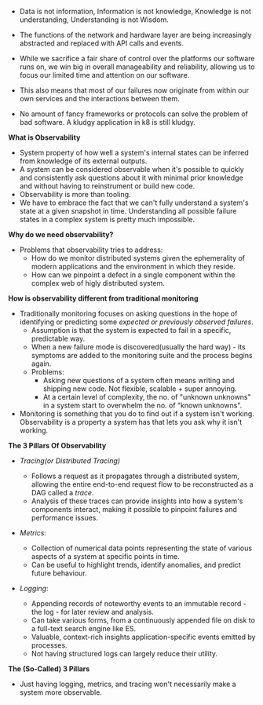 * Data is not information, Information is not knowledge, Knowledge is not understanding, Understanding is not Wisdom.
* The functions of the network and hardware layer are being increasingly abstracted and replaced with API calls and events.
* While we sacrifice a fair share of control over the platforms our software runs on, we win big in overall manageability and reliability, allowing us to focus our limited time and attention on our software.

* This also means that most of our failures now originate from within our own services and the interactions between them.
* No amount of fancy frameworks or protocols can solve the problem of bad software. A kludgy application in k8 is still kludgy.

**What is Observability**
* System property of how well a system's internal states can be inferred from knowledge of its external outputs.
* A system can be considered observable when it's possible to quickly and consistently ask questions about it with minimal prior knowledge and without having to reinstrument or build new code.
* Observability is more than tooling.
* We have to embrace the fact that we can't fully understand a system's state at a given snapshot in time. Understanding all possible failure states in a complex system is pretty much impossible.

**Why do we need observability?**
* Problems that observability tries to address:
    * How do we monitor distributed systems given the ephemerality of modern applications and the environment in which they reside.
    * How can we pinpoint a defect in a single component within the complex web of higly distributed system.

**How is observability different from traditional monitoring**
* Traditionally monitoring focuses on asking questions in the hope of identifying or predicting some *expected or previously observed failures*.
    * Assumption is that the system is expected to fail in a specific, predictable way.
    * When a new failure mode is discovered(usually the hard way) - its symptoms are added to the monitoring suite and the process begins again.
    * Problems:
        * Asking new questions of a system often means writing and shipping new code. Not flexible, scalable + super annoying.
        * At a certain level of complexity, the no. of "unknown unknowns" in a system start to overwhelm the no. of "known unknowns".
* Monitoring is something that you do to find out if a system isn't working. Observability is a property a system has that lets you ask why it isn't working.

**The 3 Pillars Of Observability**

* *Tracing(or Distributed Tracing)*
    * Follows a request as it propagates through a distributed system, allowing the entire end-to-end request flow to be reconstructed as a DAG called a *trace*.
    * Analysis of these traces can provide insights into how a system's components interact, making it possible to pinpoint failures and performance issues.

* *Metrics*:
    * Collection of numerical data points representing the state of various aspects of a system at specific points in time.
    * Can be useful to highlight trends, identify anomalies, and predict future behaviour.

* *Logging*:
    * Appending records of noteworthy events to an immutable record - the log - for later review and analysis.
    * Can take various forms, from a continuously appended file on disk to a full-text search engine like ES.
    * Valuable, context-rich insights application-specific events emitted by processes.
    * Not having structured logs can largely reduce their utility.

**The (So-Called) 3 Pillars**
* Just having logging, metrics, and tracing won't necessarily make a system more observable. 